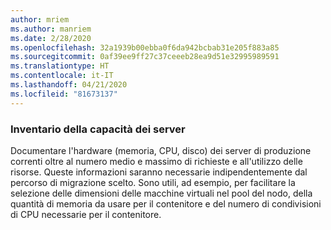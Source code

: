 ```yaml
---
author: mriem
ms.author: manriem
ms.date: 2/28/2020
ms.openlocfilehash: 32a1939b00ebba0f6da942bcbab31e205f883a85
ms.sourcegitcommit: 0af39ee9ff27c37ceeeb28ea9d51e32995989591
ms.translationtype: HT
ms.contentlocale: it-IT
ms.lasthandoff: 04/21/2020
ms.locfileid: "81673137"
---
```

### <a name="inventory-server-capacity"></a>Inventario della capacità dei server

Documentare l'hardware (memoria, CPU, disco) dei server di produzione correnti oltre al numero medio e massimo di richieste e all'utilizzo delle risorse. Queste informazioni saranno necessarie indipendentemente dal percorso di migrazione scelto. Sono utili, ad esempio, per facilitare la selezione delle dimensioni delle macchine virtuali nel pool del nodo, della quantità di memoria da usare per il contenitore e del numero di condivisioni di CPU necessarie per il contenitore.
